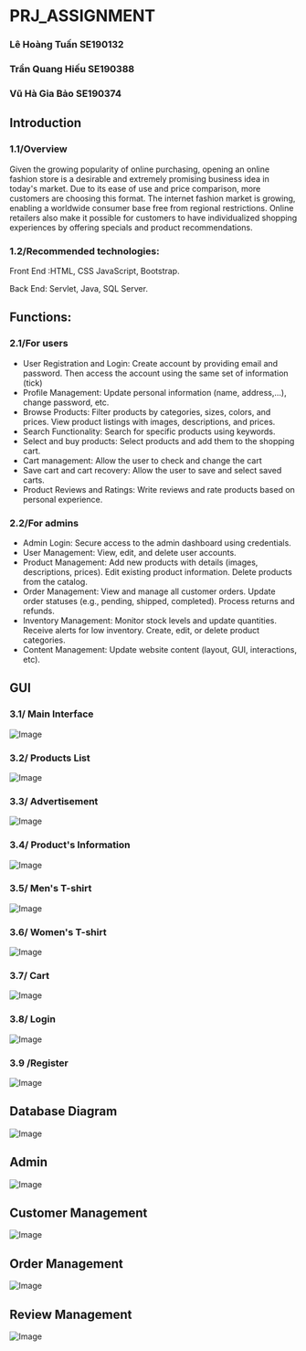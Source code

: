 # PRJ_ASSIGNMENT
### Lê Hoàng Tuấn SE190132
### Trần Quang Hiếu SE190388
### Vũ Hà Gia Bảo SE190374
## Introduction
### 1.1/Overview
Given the growing popularity of online purchasing, opening an online fashion store is a desirable and extremely promising business idea in today's market. Due to its ease of use and price comparison, more customers are choosing this format. The internet fashion market is growing, enabling a worldwide consumer base free from regional restrictions. Online retailers also make it possible for customers to have individualized shopping experiences by offering specials and product recommendations. 

### 1.2/Recommended technologies:
Front End :HTML, CSS JavaScript, Bootstrap.

Back End: Servlet, Java, SQL Server.

## Functions:
### 2.1/For users
- User Registration and Login: Create account by providing email and password. Then access the account using the same set of information (tick)
- Profile Management: Update personal information (name, address,...), change password, etc.
- Browse Products: Filter products by categories, sizes, colors, and prices. View product listings with images, descriptions, and prices. 
- Search Functionality: Search for specific products using keywords.
- Select and buy products: Select products and add them to the shopping cart.
- Cart management: Allow the user to check and change the cart
- Save cart and cart recovery: Allow the user to save and select saved carts.
- Product Reviews and Ratings: Write reviews and rate products based on personal experience.

### 2.2/For admins
- Admin Login: Secure access to the admin dashboard using credentials.
- User Management: View, edit, and delete user accounts.
- Product Management: Add new products with details (images, descriptions, prices). Edit existing product information. Delete products from the catalog.
- Order Management: View and manage all customer orders. Update order statuses (e.g., pending, shipped, completed). Process returns and refunds.
- Inventory Management: Monitor stock levels and update quantities. Receive alerts for low inventory. Create, edit, or delete product categories.
- Content Management: Update website content (layout, GUI, interactions, etc).

## GUI
### 3.1/ Main Interface
![Image](https://github.com/user-attachments/assets/b9edad78-3304-42ea-93f0-de169c6b8548)
### 3.2/ Products List
![Image](https://github.com/user-attachments/assets/42de082b-2a3b-4c70-b13a-0b391dc5eb11)
### 3.3/ Advertisement
![Image](https://github.com/user-attachments/assets/d626845c-95d9-4cb3-90d3-56becea85d2a)
### 3.4/ Product's Information
![Image](https://github.com/user-attachments/assets/637c9e1c-6aa2-4fe0-838b-f4e06281a02e)
### 3.5/ Men's T-shirt
![Image](https://github.com/user-attachments/assets/95e20bfa-f790-41a4-a229-5e7c64187f09)
### 3.6/ Women's T-shirt
![Image](https://github.com/user-attachments/assets/27e5d676-385c-40ee-82dd-2fdff024295b)
### 3.7/ Cart
![Image](https://github.com/dunghuynh-teaching/prj301-25sp-se1840-07/blob/main/cart.jpg)
### 3.8/ Login
![Image](https://github.com/dunghuynh-teaching/prj301-25sp-se1840-07/blob/main/login.jpg)
### 3.9 /Register
![Image](https://github.com/dunghuynh-teaching/prj301-25sp-se1840-07/blob/main/register.jpg)
## Database Diagram
![Image](https://github.com/dunghuynh-teaching/prj301-25sp-se1840-07/blob/main/new_database.png)
## Admin
![Image](https://github.com/dunghuynh-teaching/prj301-25sp-se1840-07/blob/main/admin_GUI.jpg)
## Customer Management
![Image](https://github.com/dunghuynh-teaching/prj301-25sp-se1840-07/blob/main/customer_management.jpg)
## Order Management
![Image](https://github.com/dunghuynh-teaching/prj301-25sp-se1840-07/blob/main/riel_order%201.png)
## Review Management
![Image](https://github.com/dunghuynh-teaching/prj301-25sp-se1840-07/blob/main/review_managemnet.jpg)
